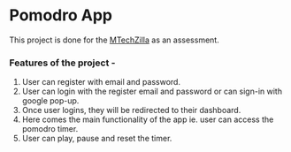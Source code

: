 # Pomodro App
This project is done for the [MTechZilla](https://mtechzilla.com/) as an assessment. 

### Features of the project -
1. User can register with email and password.
2. User can login with the register email and password or can sign-in with google pop-up.
3. Once user logins, they will be redirected to their dashboard.
4. Here comes the main functionality of the app ie. user can access the pomodro timer.
5. User can play, pause and reset the timer.

